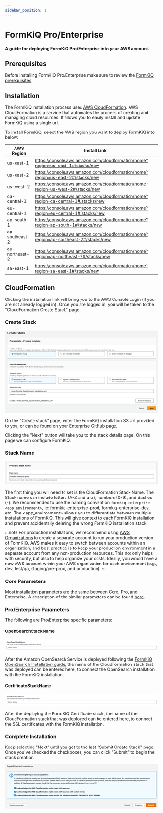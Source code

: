 ```yaml
---
sidebar_position: 1
---
```


# FormKiQ Pro/Enterprise

**A guide for deploying FormKiQ Pro/Enterprise into your AWS account.**

## Prerequisites

Before installing FormKiQ Pro/Enterprise make sure to review the [FormKiQ prerequisites](/docs/getting-started/quick-start#prerequisites).

## Installation

The FormKiQ installation process uses [AWS CloudFormation](https://docs.aws.amazon.com/cloudformation). AWS CloudFormation is a service that automates the process of creating and managing cloud resources. It allows you to easily install and update FormKiQ using a single url.

To install FormKiQ, select the AWS region you want to deploy FormKiQ into below:

| AWS Region    | Install Link |
| -------- | ------- |
| us-east-1 | https://console.aws.amazon.com/cloudformation/home?region=us-east-1#/stacks/new|
| us-east-2 | https://console.aws.amazon.com/cloudformation/home?region=us-east-2#/stacks/new|
| us-west-2 | https://console.aws.amazon.com/cloudformation/home?region=us-west-2#/stacks/new|
| ca-central-1 | https://console.aws.amazon.com/cloudformation/home?region=ca-central-1#/stacks/new|
| eu-central-1 | https://console.aws.amazon.com/cloudformation/home?region=eu-central-1#/stacks/new|
| ap-south-1 | https://console.aws.amazon.com/cloudformation/home?region=ap-south-1#/stacks/new|
| ap-southeast-2 | https://console.aws.amazon.com/cloudformation/home?region=ap-southeast-2#/stacks/new|
| ap-northeast-2 | https://console.aws.amazon.com/cloudformation/home?region=ap-northeast-2#/stacks/new|
| sa-east-1 | https://console.aws.amazon.com/cloudformation/home?region=sa-east-1#/stacks/new|


## CloudFormation

Clicking the installation link will bring you to the AWS Console Login (if you are not already logged in). Once you are logged in, you will be taken to the "CloudFormation Create Stack" page. 

### Create Stack

![CloudFormation Create Stack](./img/cf-createstack.png)

On the "Create stack" page, enter the FormKiQ installation S3 Url provided to you, or can be found on your Enterprise GitHub page.

Clicking the "Next" button will take you to the stack details page. On this page we can configure FormKiQ.

### Stack Name

![CloudFormation Stack Name](./img/cf-create-stack-name.png)

The first thing you will need to set is the CloudFormation Stack Name. The Stack name can include letters (A-Z and a-z), numbers (0-9), and dashes (-). We recommended to use the naming convention `formkiq-enterprise-<app_environment>`, ie: formkiq-enterprise-prod, formkiq-enterprise-dev, etc. The <app_environment> allows you to differentiate between multiple installations of FormKiQ. This will give context to each FormKiQ installation and prevent accidentally deleting the wrong FormKiQ installation stack.

:::note
For production installations, we recommend using [AWS Organizations](https://aws.amazon.com/organizations) to create a separate account to run your production version of FormKiQ. AWS makes it easy to switch between accounts within an organization, and best practice is to keep your production environment in a separate account from any non-production resources. This not only helps with security, but also to help organize your costs. Ideally, you would have a new AWS account within your AWS organization for each environment (e.g., dev, test/qa, staging/pre-prod, and production).
:::

### Core Parameters

Most installation parameters are the same between Core, Pro, and Enterprise. A description of the similar parameters can be found [here](/docs/getting-started/quick-start#set-admin-email).

### Pro/Enterprise Parameters

The following are Pro/Enterprise specific parameters:

#### OpenSearchStackName

![OpenSearch Stack Name](./img/cf-opensearch-stackname.png)

After the Amazon OpenSearch Service is deployed following the [FormKiQ OpenSearch Installation guide](/docs/pro-and-enterprise/installation/opensearch), the name of the CloudFormation stack that was deployed can be entered here, to connect the OpenSearch installation with the FormKiQ installation.

#### CertificateStackName

![Certificate Stack Name](./img/cf-certificate-stackname.png)

After the deploying the FormKiQ Certificate stack, the name of the CloudFormation stack that was deployed can be entered here, to connect the SSL certificates with the FormKiQ installation.

### Complete Installation

Keep selecting "Next" until you get to the last "Submit Create Stack" page. Once you've checked the checkboxes, you can click "Submit" to begin the stack creation.

![Create CloudFormation Stack](./img/cf-create-stack-submit.png)